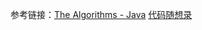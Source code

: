 参考链接：[The Algorithms - Java](https://github.com/TheAlgorithms/Java) [代码随想录](https://programmercarl.com)
